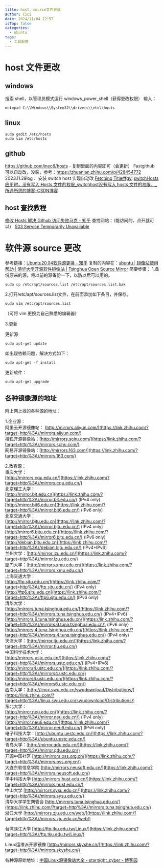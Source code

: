 ```yaml
---
title: host，source文件更改
author: Cici
date: 2024/11/04 22:57
isTop: false
categories:
  - ubuntu
tags:
  - 工具配置
---
```


# host 文件更改
## windows
搜索 shell，以管理员模式运行 windows_power_shell（获得更改权限）
输入：

```shell
notepad C:\\Windows\\System32\\drivers\\etc\\hosts
```

## linux
``` shell
sudo gedit /etc/hosts
sudo vim /etc/hosts
```

## github
https://github.com/ineo6/hosts - 复制里面的内容即可（会更新）
Fastgithub 可以自动改，没装，参考：https://zhuanlan.zhihu.com/p/428454772
2023.11.29log：
安装 switch host 实现自动改
[Fetching Title#fgvj](https://github.com/ineo6/hosts#%E9%85%8D%E7%BD%AEhosts%E6%95%99%E7%A8%8B)
[switchHosts应用时，没有写入 Hosts 文件的权限\_switchhost没有写入 hosts 文件的权限。\_所遇所思的博客-CSDN博客](https://blog.csdn.net/nxg0916/article/details/122656910)

## host 查找教程
[修改 Hosts 解决 Github 访问失败马克 - 知乎](https://zhuanlan.zhihu.com/p/107334179)
查找网站：（能访问的，点开就可以）
[503 Service Temporarily Unavailable](https://ping.chinaz.com/)

# 软件源 source 更改
参考链接：[Ubuntu20.04软件源更换 - 知乎](https://zhuanlan.zhihu.com/p/142014944)
复制的内容在：[ubuntu | 镜像站使用帮助 | 清华大学开源软件镜像站 | Tsinghua Open Source Mirror](https://mirrors.tuna.tsinghua.edu.cn/help/ubuntu/)
简要步骤：
1.备份原来的源，将以前的源备份一下，以防以后可以用的。

```shell
sudo cp /etc/apt/sources.list /etc/apt/sources.list.bak
```

2.打开/etc/apt/sources.list文件，在前面添加如下条目，并保存。

```shell
sudo vim /etc/apt/sources.list
```

（可将 vim 更换为自己熟悉的编辑器）

3.更新

更新源

```text
sudo apt-get update
```

如出现依赖问题，解决方式如下：

```text
sudo apt-get -f install
```

更新软件：

```text
sudo apt-get upgrade
```

## 各种镜像源的地址
附上网上找的各种源的地址：

1.企业源：  
阿里云开源镜像站： [http://mirrors.aliyun.com/](https://link.zhihu.com/?target=http%3A//mirrors.aliyun.com/)  
搜狐开源镜像站：[http://mirrors.sohu.com/](https://link.zhihu.com/?target=http%3A//mirrors.sohu.com/)  
网易开源镜像站：[http://mirrors.163.com/](https://link.zhihu.com/?target=http%3A//mirrors.163.com/)

2.教育源：  
重庆大学：  
[http://mirrors.cqu.edu.cn/](https://link.zhihu.com/?target=http%3A//mirrors.cqu.edu.cn/)  
北京理工大学：  
[http://mirror.bit.edu.cn](https://link.zhihu.com/?target=http%3A//mirror.bit.edu.cn/) (IPv4 only)  
[http://mirror.bit6.edu.cn](https://link.zhihu.com/?target=http%3A//mirror.bit6.edu.cn/) (IPv6 only)  
北京交通大学：  
[http://mirror.bjtu.edu.cn](https://link.zhihu.com/?target=http%3A//mirror.bjtu.edu.cn/) (IPv4 only)  
[http://mirror6.bjtu.edu.cn](https://link.zhihu.com/?target=http%3A//mirror6.bjtu.edu.cn/) (IPv6 only)  
[http://debian.bjtu.edu.cn](https://link.zhihu.com/?target=http%3A//debian.bjtu.edu.cn/) (IPv4+IPv6)  
兰州大学：[http://mirror.lzu.edu.cn/](https://link.zhihu.com/?target=http%3A//mirror.lzu.edu.cn/)  
厦门大学：[http://mirrors.xmu.edu.cn/](https://link.zhihu.com/?target=http%3A//mirrors.xmu.edu.cn/)  
上海交通大学：  
[http://ftp.sjtu.edu.cn/](https://link.zhihu.com/?target=http%3A//ftp.sjtu.edu.cn/) (IPv4 only)  
[http://ftp6.sjtu.edu.cn](https://link.zhihu.com/?target=http%3A//ftp6.sjtu.edu.cn/) (IPv6 only)  
清华大学：  
[http://mirrors.tuna.tsinghua.edu.cn/](https://link.zhihu.com/?target=http%3A//mirrors.tuna.tsinghua.edu.cn/) (IPv4+IPv6)  
[http://mirrors.6.tuna.tsinghua.edu.cn/](https://link.zhihu.com/?target=http%3A//mirrors.6.tuna.tsinghua.edu.cn/) (IPv6 only)  
[http://mirrors.4.tuna.tsinghua.edu.cn/](https://link.zhihu.com/?target=http%3A//mirrors.4.tuna.tsinghua.edu.cn/) (IPv4 only)  
天津大学：[http://mirror.tju.edu.cn/](https://link.zhihu.com/?target=http%3A//mirror.tju.edu.cn/)  
中国科学技术大学：  
[http://mirrors.ustc.edu.cn/](https://link.zhihu.com/?target=http%3A//mirrors.ustc.edu.cn/) (IPv4+IPv6)  
[http://mirrors4.ustc.edu.cn/](https://link.zhihu.com/?target=http%3A//mirrors4.ustc.edu.cn/)  
[http://mirrors6.ustc.edu.cn/](https://link.zhihu.com/?target=http%3A//mirrors6.ustc.edu.cn/)  
西南大学：[http://linux.swu.edu.cn/swudownload/Distributions/](https://link.zhihu.com/?target=http%3A//linux.swu.edu.cn/swudownload/Distributions/)  
东北大学：  
[http://mirror.neu.edu.cn/](https://link.zhihu.com/?target=http%3A//mirror.neu.edu.cn/) (IPv4 only)  
[http://mirror.neu6.edu.cn/](https://link.zhihu.com/?target=http%3A//mirror.neu6.edu.cn/) (IPv6 only)  
电子科技大学：[http://ubuntu.uestc.edu.cn/](https://link.zhihu.com/?target=http%3A//ubuntu.uestc.edu.cn/)  
青岛大学：[http://mirror.qdu.edu.cn/](https://link.zhihu.com/?target=http%3A//mirror.qdu.edu.cn/)  
开源中国社区 [http://mirrors.oss.org.cn/](https://link.zhihu.com/?target=http%3A//mirrors.oss.org.cn/)  
大连东软信息学院 [http://mirrors.neusoft.edu.cn/](https://link.zhihu.com/?target=http%3A//mirrors.neusoft.edu.cn/)  
华中科技大学 [http://mirrors.hust.edu.cn/](https://link.zhihu.com/?target=http%3A//mirrors.hust.edu.cn/)  
中山大学 [http://mirrors.sysu.edu.cn/](https://link.zhihu.com/?target=http%3A//mirrors.sysu.edu.cn/)  
清华大学学生网管会 [http://mirrors.tuna.tsinghua.edu.cn/](https://link.zhihu.com/?target=http%3A//mirrors.tuna.tsinghua.edu.cn/)  
浙江大学 [http://mirrors.zju.edu.cn/web/](https://link.zhihu.com/?target=http%3A//mirrors.zju.edu.cn/web/)

台湾淡江大学 [http://ftp.tku.edu.tw/Linux/](https://link.zhihu.com/?target=http%3A//ftp.tku.edu.tw/Linux/)

Linux运维派开源镜像 [http://mirrors.skyshe.cn/](https://link.zhihu.com/?target=http%3A//mirrors.skyshe.cn/)

各种源原始地址：[中国Linux源镜像站大全 - starnight_cyber - 博客园](https://link.zhihu.com/?target=https%3A//www.cnblogs.com/Hi-blog/p/5954230.html)